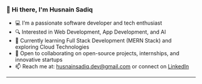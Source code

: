 ### 👋 Hi there, I'm Husnain Sadiq

- 💻 I’m a passionate software developer and tech enthusiast
- 🔍 Interested in Web Development, App Development, and AI
- 🌱 Currently learning Full Stack Development (MERN Stack) and exploring Cloud Technologies
- 🤝 Open to collaborating on open-source projects, internships, and innovative startups
- 📫 Reach me at: [husnainsadiq.dev@gmail.com](mailto:husnainsadiq.dev@gmail.com) or connect on [LinkedIn](https://www.linkedin.com/in/husnainsadiq)

---

<!---
husnainsadiq/husnainsadiq is a ✨ special ✨ repository because its `README.md` (this file) appears on your GitHub profile.
You can click the Preview link to take a look at your changes.
--->
